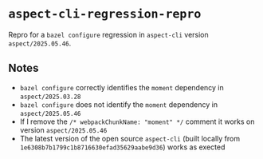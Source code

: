 # `aspect-cli-regression-repro`

Repro for a `bazel configure` regression in `aspect-cli` version `aspect/2025.05.46`.

## Notes
- `bazel configure` correctly identifies the `moment` dependency in `aspect/2025.03.28`
- `bazel configure` does not identify the `moment` dependency in `aspect/2025.05.46`
- If I remove the `/* webpackChunkName: "moment" */` comment it works on version  `aspect/2025.05.46`
- The latest version of the open source `aspect-cli` (built locally from `1e6308b7b1799c1b8716630efad35629aabe9d36`) works as exected
